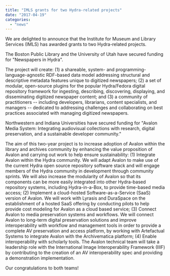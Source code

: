 ```yaml
---
title: "IMLS grants for two Hydra-related projects"
date: "2017-04-19"
categories: 
  - "news"
---
```


We are delighted to announce that the Institute for Museum and Library Services (IMLS) has awarded grants to two Hydra-related projects.

The Boston Public Library and the University of Utah have secured funding for "Newspapers in Hydra".

The project will create: (1) a shareable, system- and programming-language-agnostic RDF-based data model addressing structural and descriptive metadata features unique to digitized newspapers; (2) a set of modular, open-source plugins for the popular Hydra/Fedora digital repository framework for ingesting, describing, discovering, displaying, and disseminating digitized newspaper content; and (3) a community of practitioners -- including developers, librarians, content specialists, and managers -- dedicated to addressing challenges and collaborating on best practices associated with managing digitized newspapers.

Northwestern and Indiana Universities have secured funding for "Avalon Media System: Integrating audiovisual collections with research, digital preservation, and a sustainable developer community."

The aim of this two-year project is to increase adoption of Avalon within the library and archives community by enhancing the value proposition of Avalon and carrying out work to help ensure sustainability: (1) Integrate Avalon within the Hydra community. We will adapt Avalon to make use of the current Hydra open source repository software stack and will engage members of the Hydra community in development through community sprints. We will also increase the modularity of Avalon so that its components can be more easily integrated into other Hydra-based repository systems, including Hydra-in-a-Box, to provide time-based media access; (2) Implement a cloud-hosted Software-as-a-Service (SaaS) version of Avalon. We will work with Lyrasis and DuraSpace on the establishment of a hosted SaaS offering by conducting pilots to help provide cost modeling for Avalon as a cloud based service; (3) Connect Avalon to media preservation systems and workflows. We will connect Avalon to long-term digital preservation solutions and improve interoperability with workflow and management tools in order to provide a complete AV preservation and access platform, by working with Artefactual Systems to integrate Avalon with the Archivematica platform; (4) Enable interoperability with scholarly tools. The Avalon technical team will take a leadership role with the International Image Interoperability Framework (IIIF) by contributing to the creation of an AV interoperability spec and providing a demonstration implementation.

Our congratulations to both teams!
